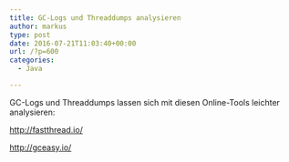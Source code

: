 ```yaml
---
title: GC-Logs und Threaddumps analysieren
author: markus
type: post
date: 2016-07-21T11:03:40+00:00
url: /?p=600
categories:
  - Java

---
```

GC-Logs und Threaddumps lassen sich mit diesen Online-Tools leichter analysieren:
  
http://fastthread.io/
  
http://gceasy.io/